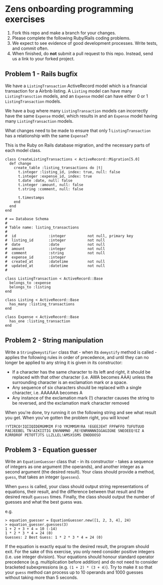 # Zens onboarding programming exercises

1. Fork this repo and make a branch for your changes.
2. Please complete the following Ruby/Rails coding problems.
3. We expect to see evidence of good development processes. Write tests, and commit often.
4. When finished, do **not** submit a pull request to this repo. Instead, send us a link to your forked project.

## Problem 1 - Rails bugfix

We have a `ListingTransaction` ActiveRecord model which is a financial transaction for a Airbnb listing.
A `Listing` model can have many `ListingTransction` models, and an `Expense` model can have either 0 or 1 `ListingTransaction` models.

We have a bug where many `ListingTransaction` models can incorrectly have the same `Expense` model, which results in and an `Expense` model having many `ListingTransaction` models.

What changes need to be made to ensure that only 1 `ListingTransaction` has a relationship with the same `Expense`?

This is the Ruby on Rails database migration, and the necessary parts of each model class.

```
class CreateListingTransactions < ActiveRecord::Migration[5.0]
  def change
    create_table :listing_transactions do |t|
      t.integer :listing_id, index: true, null: false
      t.integer :expense_id, index: true
      t.date :date, null: false
      t.integer :amount, null: false
      t.string :comment, null: false

      t.timestamps
    end
  end
end
```

```
# == Database Schema
#
# Table name: listing_transactions
#
#  id               :integer          not null, primary key
#  listing_id       :integer          not null
#  date             :date             not null
#  amount           :integer          not null
#  comment          :string           not null
#  expense_id       :integer
#  created_at       :datetime         not null
#  updated_at       :datetime         not null
#

class ListingTransaction < ActiveRecord::Base
  belongs_to :expense
  belongs_to :listing
end

class Listing < ActiveRecord::Base
  has_many :listing_transactions
end

class Expense < ActiveRecord::Base
  has_one :listing_transaction
end
```

## Problem 2 - String manipulation

Write a `StringDemystifier` class that - when its `demystify` method is called - applies the
following rules in order of precedence, and until they can no longer be applied to any string it
is given in its constructor:

* If a character has the same character to its left and right, it should be replaced with that other
  character (i.e. AWA becomes AAA) unless the surrounding character is an exclamation mark or a space.
* Any sequence of six characters should be replaced with a single character, i.e. AAAAAA becomes A
* Any instance of the exclamation mark (!) character causes the string to be reversed, and the
  exclamation mark character removed

When you're done, try running it on the following string and see what result you get. When you've gotten the problem right, you will know!

```
!YTIRCO!IQIIQIDEMGMMIM F!O YMJMMSM!RA !EGEEJEHT FPFWFFO TUFUTUUO PAEJEEBEL TN!AIKIITIG ENVNNMNO ,RE!ENRNNNNIGGAGIGNE SNEOEEQ!EZ A RJRRDROF PETOTTJTS LLZLLEL!AMSXSSMS ENODOOSO
```

## Problem 3 - Equation guesser

Write an `EquationGuesser` class that - in its constructor - takes a sequence of integers as one argument (the operands), and another integer as a second argument (the desired result). Your class should provide a method, `guess`, that takes an integer (`guesses`).

When `guess` is called, your class should output string representations of equations, their result, and the difference between that result and the desired result `guesses` times. Finally, the class should output the number of guesses and what the best guess was.

e.g.

```
> equation_guesser = EquationGuesser.new([1, 2, 3, 4], 24)
> equation_guesser.guesses(3)
1 + 2 + 3 + 4 = 10 (-14)
1 * 2 * 3 * 4 = 24 (0)
Guesses: 2 Best Guess: 1 * 2 * 3 * 4 = 24 (0)
```

If the equation is exactly equal to the desired result, the program should exit. For the sake of this exercise, you only need consider positive integers (i.e. use integer division). Your equations should honour standard operator precedence (e.g. multiplication before addition) and do not need to consider bracketed subexpressions (e.g. `(1 + 2) * (3 + 4)`).
Try to make it so that your `guess` method can process up to 10 operands and 1000 guesses without taking more than 5 seconds.
